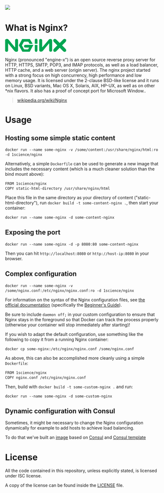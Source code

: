 [![](https://badge.imagelayers.io/1science/nginx:latest.svg)](https://imagelayers.io/?images=1science/nginx:latest 'Get your own badge on imagelayers.io')

# What is Nginx?

![logo](https://raw.githubusercontent.com/1science/docker-nginx/latest/logo.png)

Nginx (pronounced "engine-x") is an open source reverse proxy server for HTTP, HTTPS, SMTP, POP3, and IMAP protocols, as well as a load balancer, HTTP cache, and a web server (origin server). The nginx project started with a strong focus on high concurrency, high performance and low memory usage. It is licensed under the 2-clause BSD-like license and it runs on Linux, BSD variants, Mac OS X, Solaris, AIX, HP-UX, as well as on other *nix flavors. It also has a proof of concept port for Microsoft Window..

> [wikipedia.org/wiki/Nginx](https://en.wikipedia.org/wiki/Nginx)


# Usage

## Hosting some simple static content

```
docker run --name some-nginx -v /some/content:/usr/share/nginx/html:ro -d 1science/nginx
```

Alternatively, a simple `Dockerfile` can be used to generate a new image that includes the necessary content (which is a much cleaner solution than the bind mount above):

```
FROM 1science/nginx
COPY static-html-directory /usr/share/nginx/html
```

Place this file in the same directory as your directory of content ("static-html-directory"), run `docker build -t some-content-nginx .`, then start your container:

```
docker run --name some-nginx -d some-content-nginx
```

## Exposing the port

```
docker run --name some-nginx -d -p 8080:80 some-content-nginx
```

Then you can hit `http://localhost:8080` or `http://host-ip:8080` in your browser.

## Complex configuration

```
docker run --name some-nginx -v /some/nginx.conf:/etc/nginx/nginx.conf:ro -d 1science/nginx
```

For information on the syntax of the Nginx configuration files, see [the official documentation](http://nginx.org/en/docs/) (specifically the [Beginner's Guide](http://nginx.org/en/docs/beginners_guide.html#conf_structure)).

Be sure to include `daemon off;` in your custom configuration to ensure that Nginx stays in the foreground so that Docker can track the process properly (otherwise your container will stop immediately after starting)!

If you wish to adapt the default configuration, use something like the following to copy it from a running Nginx container:

```
docker cp some-nginx:/etc/nginx/nginx.conf /some/nginx.conf
```

As above, this can also be accomplished more cleanly using a simple `Dockerfile`:

```
FROM 1science/nginx
COPY nginx.conf /etc/nginx/nginx.conf
```

Then, build with `docker build -t some-custom-nginx .` and run:

```
docker run --name some-nginx -d some-custom-nginx
```

## Dynamic configuration with Consul

Sometimes, it might be necessary to change the Nginx configuration dynamically for example to add hosts to achieve load balancing.

To do that we've built an [image](consul) based on [Consul](https://consul.io/) and [Consul template](https://github.com/hashicorp/consul-template)

# License

All the code contained in this repository, unless explicitly stated, is
licensed under ISC license.

A copy of the license can be found inside the [LICENSE](LICENSE) file.
